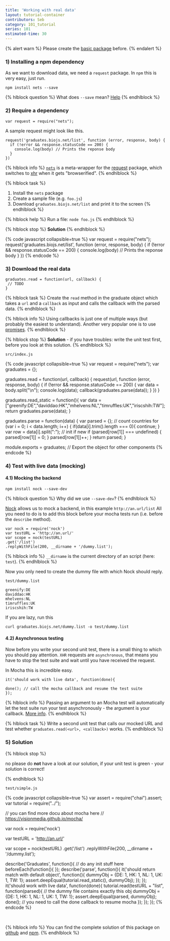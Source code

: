 ```yaml
---
title: 'Working with real data'
layout: tutorial-container
contributors: Seb
category: 101_tutorial
series: 101
estimated-time: 30 
---
```


{% alert warn %}
Please create the [basic package](./03_package_basics.html) before.
{% endalert %}

### 1) Installing a npm dependency

As we want to download data, we need a `request` package.
In `npm` this is very easy, just run.

~~~
npm install nets --save
~~~

{% hlblock question %}
What does `--save` mean? [Help](https://www.npmjs.org/doc/cli/npm-install.html)
{% endhlblock  %}


### 2) Require a dependency

~~~
var request = require("nets");
~~~

A sample request might look like this.

~~~
request('graduates.biojs.net/list', function (error, response, body) {
  if (!error && response.statusCode == 200) {
    console.log(body) // Prints the reponse body
  }
})
~~~

{% hlblock info %}
[`nets`](https://github.com/maxogden/nets) is a meta-wrapper for the [request](https://github.com/mikeal/request) package, which switches to [xhr](https://github.com/Raynos/xhr) when it gets "browserified".
{% endhlblock  %}

{% hlblock task %}
1. Install the `nets` package
2. Create a sample file (e.g. `foo.js`)
3. Download `graduates.biojs.net/list` and print it to the screen
{% endhlblock  %}

{% hlblock help %}
Run a file: `node foo.js`
{% endhlblock  %}

{% hlblock stop %}
__Solution__
{% endhlblock %}

{% code javascript collapsible=true %}
var request = require("nets");
request('graduates.biojs.net/list', function (error, response, body) {
  if (!error && response.statusCode == 200) {
    console.log(body) // Prints the reponse body
  }
})
{% endcode %}

### 3) Download the real data

~~~
graduates.read = function(url, callback) {
 // TODO
}
~~~


{% hlblock task %}
Create the `read` method in the graduate object which takes a `url` and a `callback` as input
and calls the callback with the parsed data.
{% endhlblock  %}

{% hlblock info %}
Using callbacks is just one of multiple ways (but probably the easiest to understand).
Another very popular one is to use [promises](https://developer.mozilla.org/en-US/docs/Web/JavaScript/Reference/Global_Objects/Promise).
{% endhlblock  %}

{% hlblock stop %}
__Solution__ - if you have troubles: write the unit test first, before you look at this solution.
{% endhlblock %}

`src/index.js`

{% code javascript collapsible=true %}
var request = require("nets");
var graduates = {};

graduates.read = function(url, callback) {
  request(url, function (error, response, body) {
    if (!error && response.statusCode == 200) {
      var data = body.split("\n");
      console.log(data);
      callback(graduates.parse(data));
    }
  })
}

graduates.read_static = function(){
  var data = ["greenify:DE","daviddao:HK","mhelvens:NL","timruffles:UK","iriscshih:TW"];
  return graduates.parse(data);
}

graduates.parse = function(data) {
    var parsed = {};
    // count countries
    for (var i = 0; i < data.length; i++) {
        if(data[i].trim().length === 0){
          continue;
        }
        var row = data[i].split(":"); 
        // init if new
        if (parsed[row[1]] === undefined) {
            parsed[row[1]] = 0;
        }
        parsed[row[1]]++;
    }
    return parsed;
}

module.exports = graduates; // Export the object for other components
{% endcode %}



### 4) Test with live data (mocking)


#### 4.1) Mocking the backend

~~~
npm install nock --save-dev
~~~

{% hlblock question %}
Why did we use `--save-dev`?
{% endhlblock  %}

[Nock][nock] allows us to mock a backend, in this example `http://an.url/list`
All you need to do is to add this block before your mocha tests run
(i.e. before the `describe` method).

[nock]: https://github.com/pgte/nock


~~~
var nock = require('nock')
var testURL = 'http://an.url/'
var scope = nock(testURL)
.get('/list')
.replyWithFile(200, __dirname + '/dummy.list');
~~~

{% hlblock info %}
`__dirname` is the current directory of an script (here: `test`).
{% endhlblock  %}

Now you only need to create the dummy file with which Nock should reply.

`test/dummy.list`

~~~
greenify:DE
daviddao:HK
mhelvens:NL
timruffles:UK
iriscshih:TW
~~~

If you are lazy, run this

~~~
curl graduates.biojs.net/dummy.list -o test/dummy.list
~~~

#### 4.2) Asynchronous testing

Now before you write your second unit test, there is a small thing to which you should pay attention.
`XHR` requests are `asynchronous`, that means you have to stop the test suite and wait until you have received the request.

In Mocha this is incredible easy.

~~~
it('should work with live data', function(done){

done(); // call the mocha callback and resume the test suite
});
~~~

{% hlblock info %}
Passing an argument to an Mocha test will automatically let the test suite run your test asynchronously - the argument is your callback.
[More info](https://visionmedia.github.io/mocha/#asynchronous-code).
{% endhlblock  %}

{% hlblock task %}
Write a second unit test that calls our mocked URL and test whether `graduates.read(<url>, <callback>)` works.
{% endhlblock  %}


### 5) Solution

{% hlblock stop %}

no please do __not__ have a look at our solution, if your unit test is green - 
your solution is correct!

{% endhlblock %}


`test/simple.js`

{% code javascript collapsible=true %}
var assert = require("chai").assert;
var tutorial = require("../");

// you can find more docu about mocha here
// https://visionmedia.github.io/mocha/

var nock = require('nock')

var testURL = 'http://an.url/'

var scope = nock(testURL)
.get('/list')
.replyWithFile(200, __dirname + '/dummy.list');


describe('Graduates', function(){
  // do any init stuff here
  beforeEach(function(){
  });
  describe('parse', function(){
    it('should return match with default object', function(){
      dummyObj = {DE: 1, HK: 1, NL: 1, UK: 1, TW: 1};
      assert.deepEqual(tutorial.read_static(), dummyObj);
    });
  });
  it('should work with live data', function(done){
    tutorial.read(testURL + "list", function(parsed){
        // the dummy file contains exactly this obj
        dummyObj = {DE: 1, HK: 1, NL: 1, UK: 1, TW: 1};
        assert.deepEqual(parsed, dummyObj);
        done(); // you need to call the done callback to resume mocha
    });
  });
});
{% endcode %}
  
<br>
  
{% hlblock info %}
You can find the complete solution of this package on [github](https://github.com/biojs/biojs-io-graduates) and [npm](https://www.npmjs.org/package/biojs-io-graduates).
{% endhlblock %}
